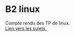 # B2 linux

Compte rendu des TP de linux.  
[Lien vers les sujets.](https://gitlab.com/it4lik/b2-linux-2023/-/tree/master/tp?ref_type=heads)
